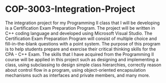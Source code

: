 # COP-3003-Integration-Project
The integration project for my Programming II class that I will be developing is a Certification Exam Preparation Program. The project will be written in C++ coding language and developed using Microsoft Visual Studio. The Certification Exam Preparation Program will consist of multiple choice and fill-in-the-blank questions with a point system. The purpose of this program is to help students prepare and exercise their critical thinking skills for the CPA - C++ Exam. The skills that I have acquired from the Programming II course will be applied in this project such as designing and implementing a class, using subclassing to design simple class hierarchies, correctly reason about control flow in a program, using object-oriented encapsulation mechanisms such as interfaces and private members, and many more. 
